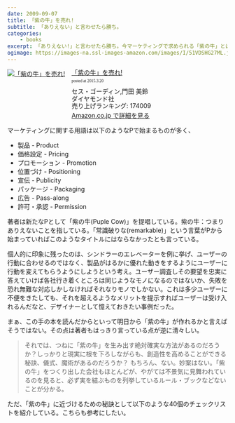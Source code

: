 ```yaml
---
date: 2009-09-07
title: 「紫の牛」を売れ!
subtitle: 「ありえない」と言わせたら勝ち。
categories: 
    - books
excerpt: 「ありえない!」と言わせたら勝ち。今マーケティングで求められる「紫の牛」とは何か? 卓越したマーケティングを展開する企業の事例をふんだんに盛り込み、テンポ良く読み進められる。
ogimage: https://images-na.ssl-images-amazon.com/images/I/51VDSHG27ML.jpg
---
```


<div class="azlink-box"><div class="azlink-image" style="float:left"><a href="http://www.amazon.co.jp/exec/obidos/ASIN/4478502242/warikiru-22/" name="azlinklink" target="_blank"><img src="https://images-na.ssl-images-amazon.com/images/I/51VDSHG27ML._SL160_.jpg" alt="「紫の牛」を売れ!" style="border:none" /></a></div><div class="azlink-info" style="float:left;margin-left:15px;line-height:120%"><div class="azlink-name" style="margin-bottom:10px;line-height:120%"><a href="http://www.amazon.co.jp/exec/obidos/ASIN/4478502242/warikiru-22/" name="azlinklink" target="_blank">「紫の牛」を売れ!</a><div class="azlink-powered-date" style="font-size:7pt;margin-top:5px;font-family:verdana;line-height:120%">posted at 2015.3.20</div></div><div class="azlink-detail">セス・ゴーディン,門田 美鈴<br />ダイヤモンド社<br />売り上げランキング: 174009<br /></div><div class="azlink-link" style="margin-top:5px"><a href="http://www.amazon.co.jp/exec/obidos/ASIN/4478502242/warikiru-22/" target="_blank">Amazon.co.jp で詳細を見る</a></div></div><div class="azlink-footer" style="clear:left"></div></div>

マーケティングに関する用語は以下のようなPで始まるものが多く、

+ 製品 - Product
+ 価格設定 - Pricing
+ プロモーション - Promotion
+ 位置づけ - Positioning
+ 宣伝 - Publicity
+ パッケージ - Packaging
+ 広告 - Pass-along
+ 許可・承認 - Permission

著者は新たなPとして「紫の牛(Puple Cow)」を提唱している。紫の牛：つまりありえないことを指している。「常識破りな(remarkable)」という言葉がPから始まっていればこのようなタイトルにはならなかったとも言っている。

個人的に印象に残ったのは、シンドラーのエレベーターを例に挙げ、ユーザーの行動に合わせるのではなく、製品がはるかに優れた動きをするようにユーザーに行動を変えてもらうようにしようという考え。ユーザー調査しその要望を忠実に答えていけば各社行き着くところは同じようなモノになるのではないか、失敗を恐れ無難な対応しかしなければそれなりモノでしかない。これは多少ユーザーに不便をきたしても、それを超えるようなメリットを提示すればユーザーは受け入れるんだなと、デザイナーとして憶えておきたい事例だった。

まぁ、この手の本を読んだからといって明日から「紫の牛」が作れるかと言えばそうではない。その点は著者もはっきり言っている点が逆に清々しい。

> それでは、つねに「紫の牛」を生み出す絶対確実な方法があるのだろうか？しっかりと現実に根を下ろしながらも、創造性を高めることができる秘訣、儀式、魔術があるのだろうか？ もちろん、ない。妙案はない。「紫の牛」をつくり出した会社もほとんどが、やがては不景気に見舞われているのを見ると、必ず実を結ぶものを列挙しているルール・ブックなどないことが分かる。

ただ、「紫の牛」に近づけるための秘訣として以下のような40個のチェックリストを紹介している。こちらも参考にしたい。
